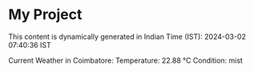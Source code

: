 # My Project

This content is dynamically generated in Indian Time (IST): 2024-03-02 07:40:36 IST


Current Weather in Coimbatore:
Temperature: 22.88 °C
Condition: mist
